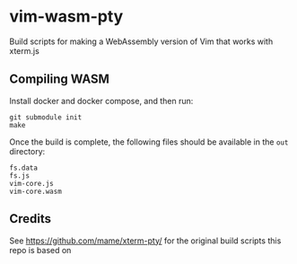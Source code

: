 # vim-wasm-pty

Build scripts for making a WebAssembly version of Vim that works with xterm.js

## Compiling WASM

Install docker and docker compose, and then run:
```
git submodule init
make
```

Once the build is complete, the following files should be available in the `out` directory:
```
fs.data
fs.js
vim-core.js
vim-core.wasm
```

## Credits
See https://github.com/mame/xterm-pty/ for the original build scripts this repo is based on